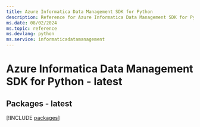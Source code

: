 ```yaml
---
title: Azure Informatica Data Management SDK for Python
description: Reference for Azure Informatica Data Management SDK for Python
ms.date: 08/02/2024
ms.topic: reference
ms.devlang: python
ms.service: informaticadatamanagement
---
```

# Azure Informatica Data Management SDK for Python - latest
## Packages - latest
[!INCLUDE [packages](informatica-data-management-index.md)]